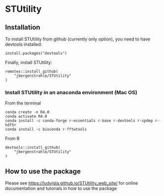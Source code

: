 # STUtility

## Installation

To install STUtility from github (currently only option), you need to have devtools installed:

```
install.packages("devtools")
```

Finally, install STUtility:

```
remotes::install_github(
    "jbergenstrahle/STUtility"
)
```

### Install STUtility in an anaconda environment (Mac OS)

From the terminal

```
conda create -n R4.0
conda activate R4.0
conda install -c conda-forge r-essentials r-base r-devtools r-spdep r-hdf5r
conda install -c bioconda r-fftwtools
```

From R

```
devtools::install_github(
    "jbergenstrahle/STUtility"
)
```

## How to use the package

Please see  https://ludvigla.github.io/STUtility_web_site/ for online documentation and tutorials in how to use the package
